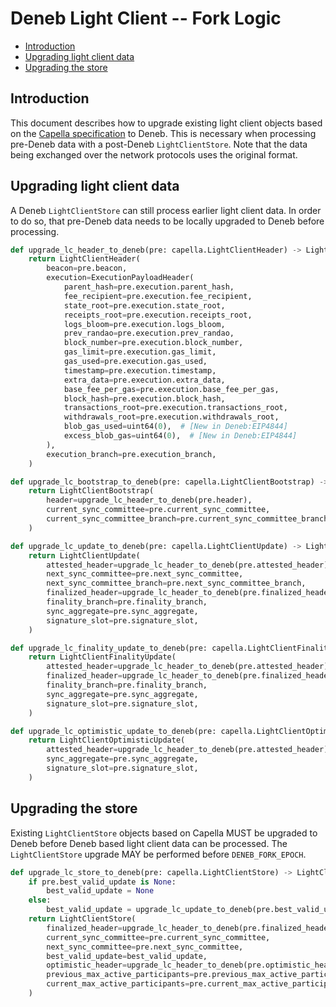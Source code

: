 # Deneb Light Client -- Fork Logic

<!-- mdformat-toc start --slug=github --no-anchors --maxlevel=6 --minlevel=2 -->

- [Introduction](#introduction)
- [Upgrading light client data](#upgrading-light-client-data)
- [Upgrading the store](#upgrading-the-store)

<!-- mdformat-toc end -->

## Introduction

This document describes how to upgrade existing light client objects based on
the [Capella specification](../../capella/light-client/sync-protocol.md) to
Deneb. This is necessary when processing pre-Deneb data with a post-Deneb
`LightClientStore`. Note that the data being exchanged over the network
protocols uses the original format.

## Upgrading light client data

A Deneb `LightClientStore` can still process earlier light client data. In order
to do so, that pre-Deneb data needs to be locally upgraded to Deneb before
processing.

```python
def upgrade_lc_header_to_deneb(pre: capella.LightClientHeader) -> LightClientHeader:
    return LightClientHeader(
        beacon=pre.beacon,
        execution=ExecutionPayloadHeader(
            parent_hash=pre.execution.parent_hash,
            fee_recipient=pre.execution.fee_recipient,
            state_root=pre.execution.state_root,
            receipts_root=pre.execution.receipts_root,
            logs_bloom=pre.execution.logs_bloom,
            prev_randao=pre.execution.prev_randao,
            block_number=pre.execution.block_number,
            gas_limit=pre.execution.gas_limit,
            gas_used=pre.execution.gas_used,
            timestamp=pre.execution.timestamp,
            extra_data=pre.execution.extra_data,
            base_fee_per_gas=pre.execution.base_fee_per_gas,
            block_hash=pre.execution.block_hash,
            transactions_root=pre.execution.transactions_root,
            withdrawals_root=pre.execution.withdrawals_root,
            blob_gas_used=uint64(0),  # [New in Deneb:EIP4844]
            excess_blob_gas=uint64(0),  # [New in Deneb:EIP4844]
        ),
        execution_branch=pre.execution_branch,
    )
```

```python
def upgrade_lc_bootstrap_to_deneb(pre: capella.LightClientBootstrap) -> LightClientBootstrap:
    return LightClientBootstrap(
        header=upgrade_lc_header_to_deneb(pre.header),
        current_sync_committee=pre.current_sync_committee,
        current_sync_committee_branch=pre.current_sync_committee_branch,
    )
```

```python
def upgrade_lc_update_to_deneb(pre: capella.LightClientUpdate) -> LightClientUpdate:
    return LightClientUpdate(
        attested_header=upgrade_lc_header_to_deneb(pre.attested_header),
        next_sync_committee=pre.next_sync_committee,
        next_sync_committee_branch=pre.next_sync_committee_branch,
        finalized_header=upgrade_lc_header_to_deneb(pre.finalized_header),
        finality_branch=pre.finality_branch,
        sync_aggregate=pre.sync_aggregate,
        signature_slot=pre.signature_slot,
    )
```

```python
def upgrade_lc_finality_update_to_deneb(pre: capella.LightClientFinalityUpdate) -> LightClientFinalityUpdate:
    return LightClientFinalityUpdate(
        attested_header=upgrade_lc_header_to_deneb(pre.attested_header),
        finalized_header=upgrade_lc_header_to_deneb(pre.finalized_header),
        finality_branch=pre.finality_branch,
        sync_aggregate=pre.sync_aggregate,
        signature_slot=pre.signature_slot,
    )
```

```python
def upgrade_lc_optimistic_update_to_deneb(pre: capella.LightClientOptimisticUpdate) -> LightClientOptimisticUpdate:
    return LightClientOptimisticUpdate(
        attested_header=upgrade_lc_header_to_deneb(pre.attested_header),
        sync_aggregate=pre.sync_aggregate,
        signature_slot=pre.signature_slot,
    )
```

## Upgrading the store

Existing `LightClientStore` objects based on Capella MUST be upgraded to Deneb
before Deneb based light client data can be processed. The `LightClientStore`
upgrade MAY be performed before `DENEB_FORK_EPOCH`.

```python
def upgrade_lc_store_to_deneb(pre: capella.LightClientStore) -> LightClientStore:
    if pre.best_valid_update is None:
        best_valid_update = None
    else:
        best_valid_update = upgrade_lc_update_to_deneb(pre.best_valid_update)
    return LightClientStore(
        finalized_header=upgrade_lc_header_to_deneb(pre.finalized_header),
        current_sync_committee=pre.current_sync_committee,
        next_sync_committee=pre.next_sync_committee,
        best_valid_update=best_valid_update,
        optimistic_header=upgrade_lc_header_to_deneb(pre.optimistic_header),
        previous_max_active_participants=pre.previous_max_active_participants,
        current_max_active_participants=pre.current_max_active_participants,
    )
```
